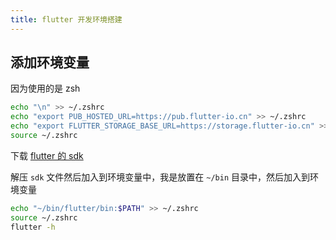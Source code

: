```yaml
---
title: flutter 开发环境搭建
---
```


## 添加环境变量

因为使用的是 zsh

```bash
echo "\n" >> ~/.zshrc
echo "export PUB_HOSTED_URL=https://pub.flutter-io.cn" >> ~/.zshrc
echo "export FLUTTER_STORAGE_BASE_URL=https://storage.flutter-io.cn" >> ~/.zshrc
source ~/.zshrc
```

下载 [flutter 的 sdk](https://flutter.dev/docs/development/tools/sdk/releases?tab=macos#macos)

解压 `sdk` 文件然后加入到环境变量中，我是放置在 `~/bin` 目录中，然后加入到环境变量

```bash
echo "~/bin/flutter/bin:$PATH" >> ~/.zshrc
source ~/.zshrc
flutter -h
```
